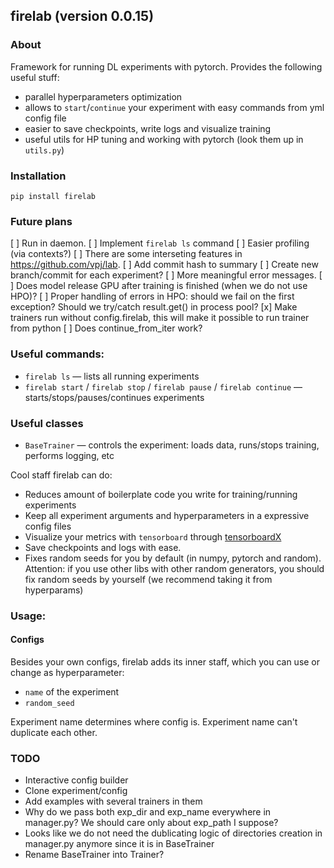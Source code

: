 ## firelab (version 0.0.15)
### About
Framework for running DL experiments with pytorch.
Provides the following useful stuff:
- parallel hyperparameters optimization
- allows to `start`/`continue` your experiment with easy commands from yml config file
- easier to save checkpoints, write logs and visualize training
- useful utils for HP tuning and working with pytorch (look them up in `utils.py`)

### Installation
```
pip install firelab
```

### Future plans
[ ] Run in daemon.
[ ] Implement `firelab ls` command
[ ] Easier profiling (via contexts?)
[ ] There are some interseting features in https://github.com/vpj/lab.
[ ] Add commit hash to summary
[ ] Create new branch/commit for each experiment?
[ ] More meaningful error messages.
[ ] Does model release GPU after training is finished (when we do not use HPO)?
[ ] Proper handling of errors in HPO: should we fail on the first exception? Should we try/catch result.get() in process pool?
[x] Make trainers run without config.firelab, this will make it possible to run trainer from python
[ ] Does continue_from_iter work?

### Useful commands:
- `firelab ls` — lists all running experiments
- `firelab start` / `firelab stop` / `firelab pause` / `firelab continue` — starts/stops/pauses/continues experiments

### Useful classes
- `BaseTrainer` — controls the experiment: loads data, runs/stops training, performs logging, etc

Cool staff firelab can do:
- Reduces amount of boilerplate code you write for training/running experiments
- Keep all experiment arguments and hyperparameters in a expressive config files
- Visualize your metrics with `tensorboard` through [tensorboardX](https://github.com/lanpa/tensorboard-pytorch)
- Save checkpoints and logs with ease.
- Fixes random seeds for you by default (in numpy, pytorch and random). Attention: if you use other libs with other random generators, you should fix random seeds by yourself (we recommend taking it from hyperparams)

### Usage:
#### Configs
Besides your own configs, firelab adds its inner staff, which you can use or change as hyperparameter:
- `name` of the experiment
- `random_seed`

Experiment name determines where config is.
Experiment name can't duplicate each other.

### TODO
- Interactive config builder
- Clone experiment/config
- Add examples with several trainers in them
- Why do we pass both exp_dir and exp_name everywhere in manager.py? We should care only about exp_path I suppose?
- Looks like we do not need the dublicating logic of directories creation in manager.py anymore since it is in BaseTrainer
- Rename BaseTrainer into Trainer?
